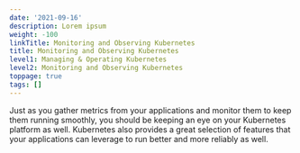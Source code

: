 ```yaml
---
date: '2021-09-16'
description: Lorem ipsum
weight: -100
linkTitle: Monitoring and Observing Kubernetes
title: Monitoring and Observing Kubernetes
level1: Managing & Operating Kubernetes
level2: Monitoring and Observing Kubernetes
toppage: true
tags: []
---
```


Just as you gather metrics from your applications and monitor them to keep them running smoothly, you should be keeping an eye on your Kubernetes platform as well. Kubernetes also provides a great selection of features that your applications can leverage to run better and more reliably as well.
